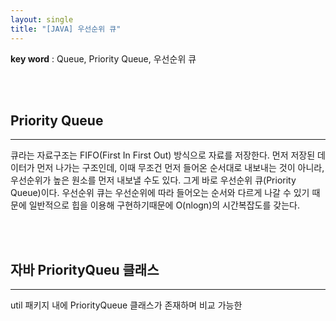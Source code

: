 ```yaml
---
layout: single
title: "[JAVA] 우선순위 큐"
---
```


**key word** : Queue, Priority Queue, 우선순위 큐

<br><br>

## Priority Queue

---

큐라는 자료구조는 FIFO(First In First Out) 방식으로 자료를 저장한다. 먼저 저장된 데이터가 먼저 나가는 구조인데, 이때 무조건 먼저 들어온 순서대로 내보내는 것이 아니라, 우선순위가 높은 원소를 먼저 내보낼 수도 있다. 그게 바로 우선순위 큐(Priority Queue)이다. 우선순위 큐는 우선순위에 따라 들어오는 순서와 다르게 나갈 수 있기 때문에 일반적으로 힙을 이용해 구현하기때문에 O(nlogn)의 시간복잡도를 갖는다.

<br><br>

## 자바 PriorityQueu 클래스

---

util 패키지 내에 PriorityQueue 클래스가 존재하며 비교 가능한
